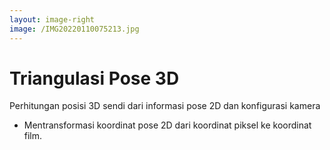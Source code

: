 ```yaml
---
layout: image-right
image: /IMG20220110075213.jpg
---
```

# Triangulasi Pose 3D

Perhitungan posisi 3D sendi dari informasi pose 2D dan konfigurasi kamera

- Mentransformasi koordinat pose 2D dari koordinat piksel ke koordinat film.

<div class="abs-br m-8 flex gap-2 text-sm opacity-50">
  <SlideCurrentNo />
</div>
